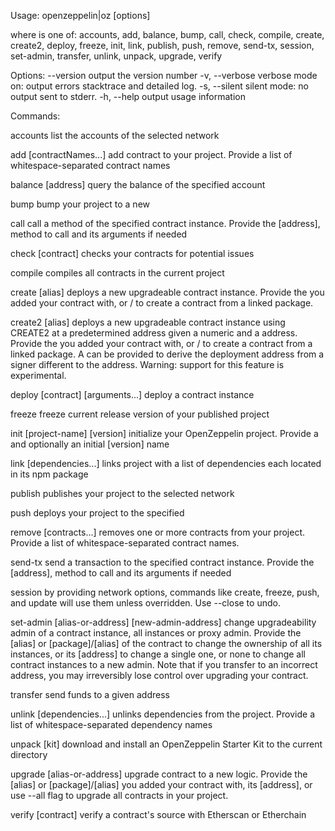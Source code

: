 Usage: openzeppelin|oz <command> [options]

where <command> is one of: accounts, add, balance, bump, call, check, compile, create, create2, deploy, freeze, init, link, publish, push, remove, send-tx, session, set-admin, transfer, unlink, unpack, upgrade, verify

Options:
  --version      output the version number
  -v, --verbose  verbose mode on: output errors stacktrace and detailed log.
  -s, --silent   silent mode: no output sent to stderr.
  -h, --help     output usage information

Commands:
  
   accounts                                             list the accounts of the selected network

   add [contractNames...]                               add contract to your project. Provide a list of whitespace-separated contract names

   balance [address]                                    query the balance of the specified account

   bump <version>                                       bump your project to a new <version>

   call                                                 call a method of the specified contract instance. Provide the [address], method to call and its arguments if needed

   check [contract]                                     checks your contracts for potential issues

   compile                                              compiles all contracts in the current project

   create [alias]                                       deploys a new upgradeable contract instance. Provide the <alias> you added your contract with, or <package>/<alias> to create a contract from a linked package.

   create2 [alias]                                      deploys a new upgradeable contract instance using CREATE2 at a predetermined address given a numeric <salt> and a <from> address. Provide the <alias> you added your contract with, or <package>/<alias> to create a contract from a linked package. A <signature> can be provided to derive the deployment address from a signer different to the <from> address. Warning: support for this feature is experimental.

   deploy [contract] [arguments...]                     deploy a contract instance

   freeze                                               freeze current release version of your published project

   init [project-name] [version]                        initialize your OpenZeppelin project. Provide a <project-name> and optionally an initial [version] name

   link [dependencies...]                               links project with a list of dependencies each located in its npm package

   publish                                              publishes your project to the selected network

   push                                                 deploys your project to the specified <network>

   remove [contracts...]                                removes one or more contracts from your project. Provide a list of whitespace-separated contract names.

   send-tx                                              send a transaction to the specified contract instance. Provide the [address], method to call and its arguments if needed

   session                                              by providing network options, commands like create, freeze, push, and update will use them unless overridden. Use --close to undo.

   set-admin [alias-or-address] [new-admin-address]     change upgradeability admin of a contract instance, all instances or proxy admin. Provide the [alias] or [package]/[alias] of the contract to change the ownership of all its instances, or its [address] to change a single one, or none to change all contract instances to a new admin. Note that if you transfer to an incorrect address, you may irreversibly lose control over upgrading your contract.

   transfer                                             send funds to a given address

   unlink [dependencies...]                             unlinks dependencies from the project. Provide a list of whitespace-separated dependency names

   unpack [kit]                                         download and install an OpenZeppelin Starter Kit to the current directory

   upgrade [alias-or-address]                           upgrade contract to a new logic. Provide the [alias] or [package]/[alias] you added your contract with, its [address], or use --all flag to upgrade all contracts in your project.

   verify [contract]                                    verify a contract's source with Etherscan or Etherchain